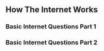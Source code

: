 ## How The Internet Works

### Basic Internet Questions Part 1

### Basic Internet Questions Part 2
